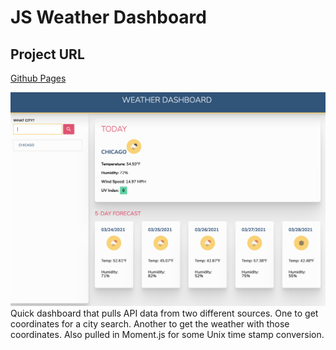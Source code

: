 # JS Weather Dashboard

## Project URL

[Github Pages](https://drewole.github.io/js-weather-dash/)

![Picture of a filled dashboard.](./assets/screenshot.png)
Quick dashboard that pulls API data from two different sources. One to get coordinates for a city search. Another to get the weather with those coordinates. Also pulled in Moment.js for some Unix time stamp conversion.
